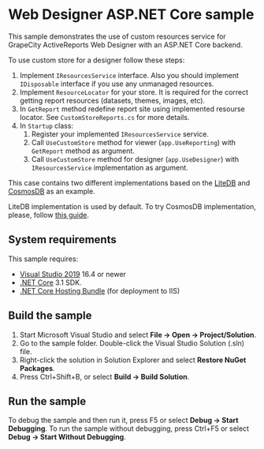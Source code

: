 # Web Designer ASP.NET Core sample

This sample demonstrates the use of custom resources service for GrapeCity ActiveReports Web Designer with an ASP.NET Core backend.

To use custom store for a designer follow these steps:
1.  Implement `IResourcesService` interface. Also you should implement `IDisposable` interface if you use any unmanaged resources.
2. Implement `ResourceLocator` for your store. It is required for the correct getting report resources (datasets, themes, images, etc).
3. In `GetReport` method redefine report site using implemented resourse locator. See `CustomStoreReports.cs` for more details.
4. In `Startup` class:
   1. Register your implemented `IResourcesService` service.
   2. Call `UseCustomStore` method for viewer (`app.UseReporting`) with `GetReport` method as argument.
   3. Call `UseCustomStore` method for designer (`app.UseDesigner`) with `IResourcesService` implementation as argument.

This case contains two different implementations based on the [LiteDB](https://www.litedb.org/) and [CosmosDB](https://azure.microsoft.com/en-us/services/cosmos-db/) as an example.

LiteDB implementation is used by default. To try CosmosDB implementation, please, follow [this guide](resources/CosmosDB/howto.md).

## System requirements

This sample requires:
 * [Visual Studio 2019](https://visualstudio.microsoft.com/vs/) 16.4 or newer
 * [.NET Core](https://www.microsoft.com/net/download) 3.1 SDK.
 * [.NET Core Hosting Bundle](https://dotnet.microsoft.com/download/dotnet-core/thank-you/runtime-aspnetcore-2.1.15-windows-hosting-bundle-installer) (for deployment to IIS)

## Build the sample

1. Start Microsoft Visual Studio and select **File → Open →
   Project/Solution**.
2. Go to the sample folder. Double-click the Visual Studio Solution (.sln)
   file.
3. Right-click the solution in Solution Explorer and select **Restore NuGet
   Packages**.
4. Press Ctrl+Shift+B, or select **Build → Build Solution**.

## Run the sample

To debug the sample and then run it, press F5 or select **Debug → Start
Debugging**. To run the sample without debugging, press Ctrl+F5 or select
**Debug → Start Without Debugging**.
